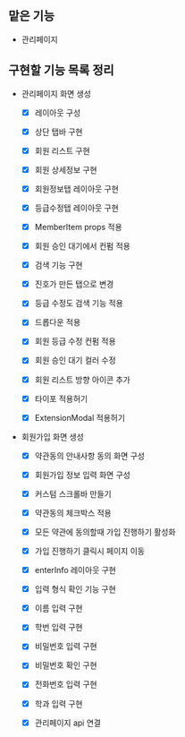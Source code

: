 ## 맡은 기능

- 관리페이지

## 구현할 기능 목록 정리

- 관리페이지 화면 생성

  - [x] 레이아웃 구성

  - [x] 상단 탭바 구현

  - [x] 회원 리스트 구현

  - [x] 회원 상세정보 구현

  - [x] 회원정보탭 레이아웃 구현

  - [x] 등급수정탭 레이아웃 구현

  - [x] MemberItem props 적용

  - [x] 회원 승인 대기에서 컨펌 적용

  - [x] 검색 기능 구현

  - [x] 진호가 만든 탭으로 변경

  - [x] 등급 수정도 검색 기능 적용

  - [x] 드롭다운 적용

  - [x] 회원 등급 수정 컨펌 적용

  - [x] 회원 승인 대기 컬러 수정

  - [x] 회원 리스트 방향 아이콘 추가

  - [x] 타이포 적용허기

  - [x] ExtensionModal 적용허기

- 회원가입 화면 생성

  - [x] 약관동의 안내사항 동의 화면 구성

  - [x] 회원가입 정보 입력 화면 구성

  - [x] 커스텀 스크롤바 만들기

  - [x] 약관동의 체크박스 적용

  - [x] 모든 약관에 동의할때 가입 진행하기 활성화

  - [x] 가입 진행하기 클릭시 페이지 이동

  - [x] enterInfo 레이아웃 구현

  - [x] 입력 형식 확인 기능 구현

  - [x] 이름 입력 구현

  - [x] 학번 입력 구현

  - [x] 비밀번호 입력 구현

  - [x] 비밀번호 확인 구현

  - [x] 전화번호 입력 구현

  - [x] 학과 입력 구현

  - [x] 관리페이지 api 연결
